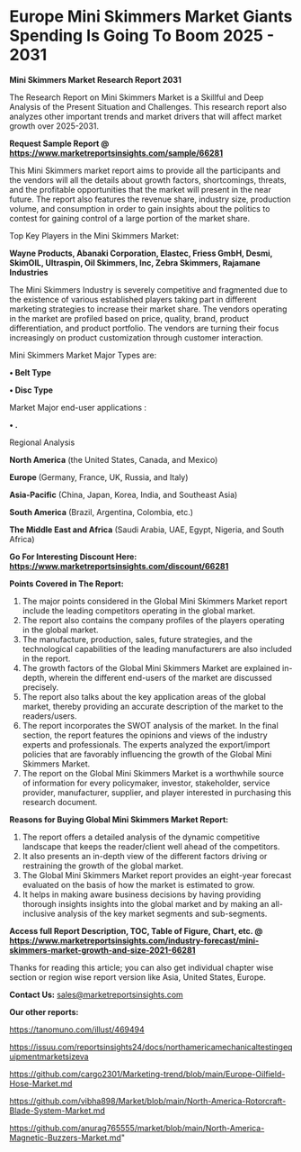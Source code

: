 # Europe Mini Skimmers Market Giants Spending Is Going To Boom 2025 - 2031

<strong>Mini Skimmers Market Research Report 2031</strong>

The Research Report on Mini Skimmers Market is a Skillful and Deep Analysis of the Present Situation and Challenges. This research report also analyzes other important trends and market drivers that will affect market growth over 2025-2031.

<strong>Request Sample Report @ <a href=https://www.marketreportsinsights.com/sample/66281>https://www.marketreportsinsights.com/sample/66281</a></strong>

This Mini Skimmers market report aims to provide all the participants and the vendors will all the details about growth factors, shortcomings, threats, and the profitable opportunities that the market will present in the near future. The report also features the revenue share, industry size, production volume, and consumption in order to gain insights about the politics to contest for gaining control of a large portion of the market share.

Top Key Players in the Mini Skimmers Market:

<strong>Wayne Products, Abanaki Corporation, Elastec, Friess GmbH, Desmi, SkimOIL, Ultraspin, Oil Skimmers, Inc, Zebra Skimmers, Rajamane Industries</strong>

The Mini Skimmers Industry is severely competitive and fragmented due to the existence of various established players taking part in different marketing strategies to increase their market share. The vendors operating in the market are profiled based on price, quality, brand, product differentiation, and product portfolio. The vendors are turning their focus increasingly on product customization through customer interaction.

Mini Skimmers Market Major Types are:

<strong>• Belt Type

• Disc Type</strong>

Market Major end-user applications :

<strong>• .</strong>

Regional Analysis

</u><strong><b>North America</b></strong> (the United States, Canada, and Mexico)

<strong><b>Europe </b></strong>(Germany, France, UK, Russia, and Italy)

<strong><b>Asia-Pacific</b></strong> (China, Japan, Korea, India, and Southeast Asia)

<strong><b>South America</b></strong> (Brazil, Argentina, Colombia, etc.)

<strong><b>The Middle East and Africa</b></strong> (Saudi Arabia, UAE, Egypt, Nigeria, and South Africa)

<strong>Go For Interesting Discount Here: <a href=https://www.marketreportsinsights.com/discount/66281>https://www.marketreportsinsights.com/discount/66281</a></strong>

<strong>Points Covered in The Report:</strong>
<ol>
  <li>The major points considered in the Global Mini Skimmers Market report include the leading competitors operating in the global market.</li>
  <li>The report also contains the company profiles of the players operating in the global market.</li>
  <li>The manufacture, production, sales, future strategies, and the technological capabilities of the leading manufacturers are also included in the report.</li>
  <li>The growth factors of the Global Mini Skimmers Market are explained in-depth, wherein the different end-users of the market are discussed precisely.</li>
  <li>The report also talks about the key application areas of the global market, thereby providing an accurate description of the market to the readers/users.</li>
  <li>The report incorporates the SWOT analysis of the market. In the final section, the report features the opinions and views of the industry experts and professionals. The experts analyzed the export/import policies that are favorably influencing the growth of the Global Mini Skimmers Market.</li>
  <li>The report on the Global Mini Skimmers Market is a worthwhile source of information for every policymaker, investor, stakeholder, service provider, manufacturer, supplier, and player interested in purchasing this research document.</li>
</ol>
<strong>Reasons for Buying Global Mini Skimmers Market Report:</strong>

<ol>
  <li>The report offers a detailed analysis of the dynamic competitive landscape that keeps the reader/client well ahead of the competitors.</li>
  <li>It also presents an in-depth view of the different factors driving or restraining the growth of the global market.</li>
  <li>The Global Mini Skimmers Market report provides an eight-year forecast evaluated on the basis of how the market is estimated to grow.</li>
  <li>It helps in making aware business decisions by having providing thorough insights insights into the global market and by making an all-inclusive analysis of the key market segments and sub-segments.</li>
</ol>
<strong>Access full Report Description, TOC, Table of Figure, Chart, etc. @ <a href=https://www.marketreportsinsights.com/industry-forecast/mini-skimmers-market-growth-and-size-2021-66281>https://www.marketreportsinsights.com/industry-forecast/mini-skimmers-market-growth-and-size-2021-66281</a></strong>


Thanks for reading this article; you can also get individual chapter wise section or region wise report version like Asia, United States, Europe.

<strong>Contact Us:</strong>
sales@marketreportsinsights.com

<strong>Our other reports:</strong>

<a href=https://tanomuno.com/illust/469494>https://tanomuno.com/illust/469494</a>

<a href=https://issuu.com/reportsinsights24/docs/northamericamechanicaltestingequipmentmarketsizeva>https://issuu.com/reportsinsights24/docs/northamericamechanicaltestingequipmentmarketsizeva</a>

<a href=https://github.com/cargo2301/Marketing-trend/blob/main/Europe-Oilfield-Hose-Market.md>https://github.com/cargo2301/Marketing-trend/blob/main/Europe-Oilfield-Hose-Market.md</a>

<a href=https://github.com/vibha898/Market/blob/main/North-America-Rotorcraft-Blade-System-Market.md>https://github.com/vibha898/Market/blob/main/North-America-Rotorcraft-Blade-System-Market.md</a>

<a href=https://github.com/anurag765555/market/blob/main/North-America-Magnetic-Buzzers-Market.md>https://github.com/anurag765555/market/blob/main/North-America-Magnetic-Buzzers-Market.md</a>"
